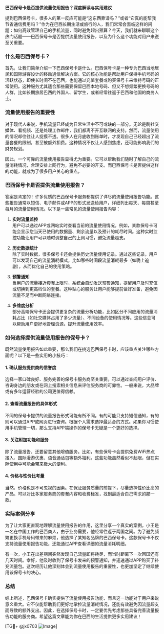 **巴西保号卡是否提供流量使用报告？深度解读与实用建议**

提到巴西保号卡，很多人的第一反应可能是“这东西靠谱吗？”或者“它真的能帮我节省通信费用吗？”作为在巴西长期生活或旅行的人，我们常常会面临这样的问题：如何高效管理自己的手机流量，同时避免超出预算？今天，我们就来聊聊这个热门话题——巴西保号卡是否提供流量使用报告，以及为什么这个功能对用户来说至关重要。

### 什么是巴西保号卡？

首先，让我们简单介绍一下巴西保号卡是什么。巴西保号卡是一种专为巴西当地居民和国际游客设计的移动通信解决方案。它的核心功能是帮助用户保持手机号码的活跃状态，即使长时间不在巴西，也能通过充值套餐或购买保号卡来维持号码的正常使用。这种服务尤其适合那些需要保留巴西本地号码、但又不想频繁更换号码的人群，比如长期旅居巴西的外国人、留学生，或者经常往返于巴西和他国的商务人士。

### 流量使用报告的重要性

对于现代人来说，手机流量已经成为日常生活中不可或缺的一部分。无论是刷社交媒体、看视频、还是处理工作邮件，我们都离不开互联网的支持。然而，流量使用的情况却往往让人捉摸不透。很多人在月底收到账单时，才发现自己已经超出了流量套餐的限制，甚至被额外扣费。这种情况不仅让人感到焦虑，还可能影响我们的财务规划。

因此，一个可靠的流量使用报告显得尤为重要。它可以帮助我们随时了解自己的流量消耗情况，合理安排上网行为，避免不必要的开支。而巴西保号卡是否提供这样的功能，就成为了很多用户关心的重点。

### 巴西保号卡是否提供流量使用报告？

答案是肯定的！许多优质的巴西保号卡服务都提供了详尽的流量使用报告功能。这些报告通常以短信、电子邮件或APP的形式发送给用户，详细列出每天、每周甚至每月的流量使用情况。以下是一些常见的流量使用报告内容：

1. **实时流量监控**  
   用户可以通过APP或网站实时查看当前的流量使用情况。例如，某款保号卡可能会显示您当天已使用的数据量、剩余流量以及预计的耗尽时间。这种实时监控功能让用户可以随时调整自己的上网习惯，避免流量超支。

2. **历史数据统计**  
   除了实时数据，很多保号卡还会提供历史流量使用记录。通过这些记录，用户可以发现自己的流量消耗模式，比如哪些时间段流量消耗最多（如晚上追剧），从而优化自己的使用策略。

3. **预警通知**  
   当用户的流量接近套餐上限时，系统会自动发送预警通知，提醒用户及时充值或切换到更高档位的套餐。这种贴心的服务让用户能够提前做好准备，避免因流量不足而中断网络连接。

4. **多维度分析**  
   部分高端保号卡还会提供更复杂的流量分析功能，比如区分不同应用的流量消耗占比（如社交媒体占用了多少流量）、不同设备的使用情况等。这些信息可以帮助用户更好地管理资源，提升流量使用效率。

### 如何选择提供流量使用报告的保号卡？

既然流量使用报告如此重要，那么我们在挑选巴西保号卡时，应该重点关注哪些方面呢？以下是一些实用的小技巧：

#### 1. 确认服务提供商的信誉度  
选择一家口碑良好、服务完善的保号卡服务商至关重要。可以通过查阅用户评价、咨询身边的朋友或在网上搜索相关信息来评估服务商的可靠性。一般来说，大品牌或有多年运营经验的公司更值得信赖。

#### 2. 查看流量报告的具体形式  
不同的保号卡提供的流量报告形式可能有所不同。有的可能只支持短信通知，有的则可以通过APP或网页进行查询。根据个人需求选择最适合的方式。如果你习惯使用手机管理一切，那么支持APP端操作的保号卡无疑是一个更好的选择。

#### 3. 关注附加功能和服务  
除了流量报告，还要留意其他增值服务。比如，有些保号卡会提供免费WiFi热点接入、国际漫游优惠、语音通话包等额外福利。这些功能虽然看似不起眼，但在实际使用中可能会带来极大的便利。

#### 4. 价格与性价比考量  
当然，价格也是不可忽视的因素。在保证服务质量的前提下，尽量选择性价比高的产品。可以对比多家服务商的套餐内容和收费标准，找到最适合自己需求的那一款。

### 实际案例分享

为了让大家更直观地理解流量使用报告的作用，这里分享一个真实的案例。小王是一名在中国工作的巴西商人，由于业务需要，他经常往返于两国之间。为了避免频繁更换手机号码带来的麻烦，他选择了某知名品牌的巴西保号卡。这款保号卡不仅支持流量使用报告功能，还能通过APP查看详细的流量消耗明细。

有一次，小王在出差期间突然发现自己流量即将耗尽，而当时距离下一次回国还有几天时间。幸好，他及时收到了保号卡发来的预警通知，并迅速通过APP购买了补充流量包。这次经历让他深刻体会到流量使用报告的重要性，也更加坚定了继续使用该保号卡的决心。

### 总结

综上所述，巴西保号卡确实提供了流量使用报告功能，而且这一功能对于用户来说意义重大。它不仅能帮助我们更好地掌控流量消耗情况，还能有效避免因流量超支而导致的额外支出。因此，在选择保号卡时，一定要优先考虑那些具备完善流量报告功能的服务商。希望这篇文章能为你在巴西的生活提供更多实用建议！

[TG💪+ @jx0703 ![Image](https://github.com/user-attachments/assets/dbca1d08-cadb-493c-b0ec-ad6f7a83f270)]